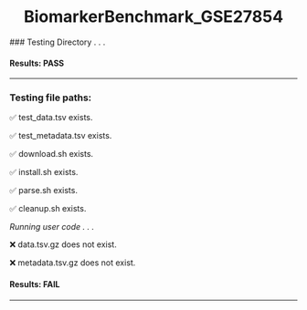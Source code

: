 <h1><center>BiomarkerBenchmark_GSE27854</center></h1>
### Testing Directory . . .

#### Results: PASS
---
### Testing file paths:

&#9989;	test_data.tsv exists.

&#9989;	test_metadata.tsv exists.

&#9989;	download.sh exists.

&#9989;	install.sh exists.

&#9989;	parse.sh exists.

&#9989;	cleanup.sh exists.

*Running user code . . .*

&#10060;	data.tsv.gz does not exist.

&#10060;	metadata.tsv.gz does not exist.

#### Results: **FAIL**
---

